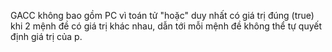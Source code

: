 GACC không bao gồm PC vì toán tử "hoặc" duy nhất có giá trị đúng (true) khi 2 mệnh đề có giá trị khác nhau, dẫn tới mỗi mệnh đề không thể tự quyết định giá trị của p.